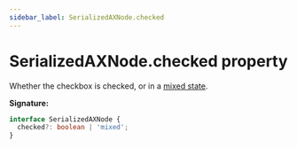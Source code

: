 ```yaml
---
sidebar_label: SerializedAXNode.checked
---
```


# SerializedAXNode.checked property

Whether the checkbox is checked, or in a
[mixed state](https://www.w3.org/TR/wai-aria-practices/examples/checkbox/checkbox-2/checkbox-2.html).

**Signature:**

```typescript
interface SerializedAXNode {
  checked?: boolean | 'mixed';
}
```
